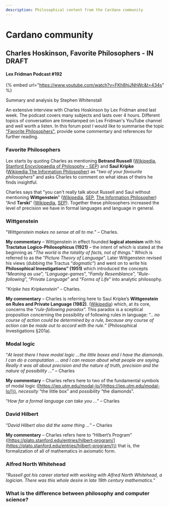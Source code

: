 ```yaml
---
description: Philosophical content from the Cardano community
---
```


# Cardano community

## Charles Hoskinson, Favorite Philosophers - IN DRAFT

#### Lex Fridman Podcast \#192

{% embed url="https://www.youtube.com/watch?v=FKh8hjJNhWc&t=434s" %}

Summary and analysis by Stephen Whitenstall

An extensive interview with Charles Hoskinson by Lex Fridman aired last week. The podcast covers many subjects and lasts over 4 hours. Different topics of conversation are timestamped on Lex Fridman's YouTube channel and well worth a listen. In this forum post I would like to summarise the topic ["Favorite Philosophers"](https://youtu.be/FKh8hjJNhWc?t=434), provide some commentary and references for further reading.

### Favorite Philosophers

Lex starts by quoting Charles as mentioning **Betrand Russell** \([Wikipedia](https://en.wikipedia.org/wiki/Bertrand_Russell), [Stanford Encyclopaedia of Philosophy - SEP](https://plato.stanford.edu/entries/russell/)\) and **Saul Kripke** \([Wikipedia](https://en.wikipedia.org/wiki/Saul_Kripke),[The Information Philosopher](https://www.informationphilosopher.com/solutions/philosophers/kripke/)\) as "_two of your favourite philosophers_" and asks Charles to comment on what ideas of theirs he finds insightful.

Charles says that "you can't really talk about Russell and Saul without mentioning **Wittgenstein**" \([Wikipedia](https://en.wikipedia.org/wiki/Ludwig_Wittgenstein), [SEP](https://plato.stanford.edu/entries/wittgenstein/), [The Information Philosopher](https://www.informationphilosopher.com/solutions/philosophers/wittgenstein/)\) “And **Tarski**” \([Wikipedia](https://en.wikipedia.org/wiki/Alfred_Tarski), [SEP](https://plato.stanford.edu/entries/tarski/)\). Together these philosophers increased the level of precision we have in formal languages and language in general.

### Wittgenstein

“_Wittgenstein makes no sense at all to me._” – Charles.

**My commentary** – Wittgenstein in effect founded **logical atomism** with his **Tractatus Logico-Philosophicus \(1921\)** – the intent of which is stated at the beginning as “_The world is the totality of facts, not of things._” Which is referred to as the “_Picture Theory of Language_”. Later Wittgenstein revised his views \(dubbing the Tractus “_dogmatic_”\) and went on to write his **Philosophical Investigations” \(1951\)** which introduced the concepts “_Meaning as use_”, “_Language-games_”, “_Family Resemblance_”, “_Rule-following_”, “_Private Language_” and “_Forms of Life_” into analytic philosophy.

“_Kripke has Kripkenstein_” – Charles.

**My commentary** – Charles is referring here to Saul Kripke’s **Wittgenstein on Rules and Private Language \(1982\)**. \([Wikipedia](https://en.wikipedia.org/wiki/Wittgenstein_on_Rules_and_Private_Language)\) which, at its core, concerns the “_rule-following paradox_”. This paradox is a sceptical proposition concerning the possibility of following rules in language: “_.. no course of action could be determined by a rule, because any course of action can be made out to accord with the rule._” \(Philosophical Investigations §201a\).

### Modal logic

“_At least there I have modal logic …the little boxes and I have the diamonds. I can do a computation … and I can reason about what people are saying. Really it was all about precision and the nature of truth, precision and the nature of possibility ..._” – Charles

**My commentary** – Charles refers here to two of the fundamental symbols of modal logic \([https://iep.utm.edu/modal-lo/](https://iep.utm.edu/modal-lo/)\), _necessity_ “the little box” and _possibility_ “the diamonds”.

“_How far a formal language can take you ..._” – Charles

### David Hilbert

“_David Hilbert also did the same thing …_” – Charles

**My commentary** – Charles refers here to “Hilbert’s Program” \([https://plato.stanford.edu/entries/hilbert-program/](https://plato.stanford.edu/entries/hilbert-program/)\) that is, the formalization of all of mathematics in axiomatic form.

### Alfred North Whitehead

“_Russell got his career started with working with Alfred North Whitehead, a logician. There was this whole desire in late 19th century mathematics._"

### What is the difference between philosophy and computer science?

